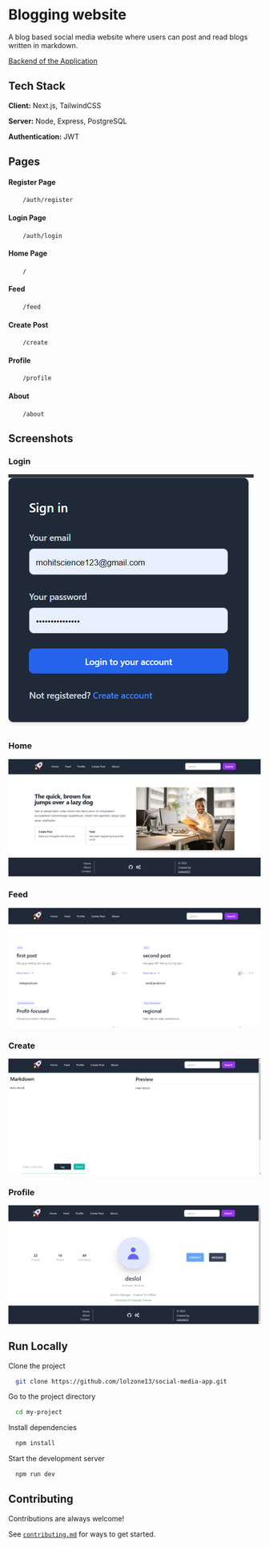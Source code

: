 
# Blogging website

A blog based social media website where users can post and read blogs written in markdown.

[Backend of the Application](https://github.com/lolzone13/social-media-app-backend)


## Tech Stack

**Client:** Next.js, TailwindCSS

**Server:** Node, Express, PostgreSQL

**Authentication:** JWT




## Pages

#### Register Page

```http
    /auth/register
```


#### Login Page

```http
    /auth/login
```


#### Home Page

```http
    /
```

#### Feed

```http
    /feed
```

#### Create Post

```http
    /create
```

#### Profile

```http
    /profile
```

#### About

```http
    /about
```
## Screenshots

### Login
![App Screenshot](https://github.com/lolzone13/social-media-app/blob/main/docs/login.png)

### Home
![App Screenshot](https://github.com/lolzone13/social-media-app/blob/main/docs/home.png)

### Feed
![App Screenshot](https://github.com/lolzone13/social-media-app/blob/main/docs/feed.png)

### Create
![App Screenshot](https://github.com/lolzone13/social-media-app/blob/main/docs/create.png)

### Profile
![App Screenshot](https://github.com/lolzone13/social-media-app/blob/main/docs/profile.png)

## Run Locally

Clone the project

```bash
  git clone https://github.com/lolzone13/social-media-app.git
```

Go to the project directory

```bash
  cd my-project
```

Install dependencies

```bash
  npm install
```

Start the development server

```bash
  npm run dev
```


## Contributing

Contributions are always welcome!

See [`contributing.md`](https://github.com/lolzone13/social-media-app/blob/main/docs/CONTRIBUTING.md) for ways to get started.


